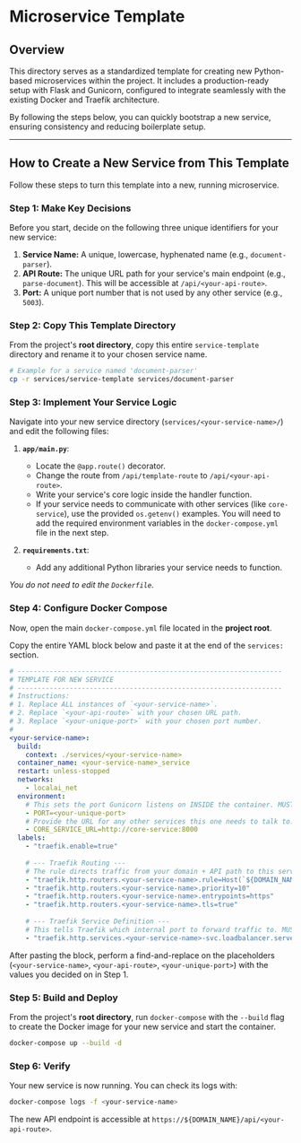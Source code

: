 # Microservice Template

## Overview

This directory serves as a standardized template for creating new Python-based microservices within the project. It includes a production-ready setup with Flask and Gunicorn, configured to integrate seamlessly with the existing Docker and Traefik architecture.

By following the steps below, you can quickly bootstrap a new service, ensuring consistency and reducing boilerplate setup.

---

## How to Create a New Service from This Template

Follow these steps to turn this template into a new, running microservice.

### Step 1: Make Key Decisions

Before you start, decide on the following three unique identifiers for your new service:

1.  **Service Name:** A unique, lowercase, hyphenated name (e.g., `document-parser`).
2.  **API Route:** The unique URL path for your service's main endpoint (e.g., `parse-document`). This will be accessible at `/api/<your-api-route>`.
3.  **Port:** A unique port number that is not used by any other service (e.g., `5003`).

### Step 2: Copy This Template Directory

From the project's **root directory**, copy this entire `service-template` directory and rename it to your chosen service name.

```bash
# Example for a service named 'document-parser'
cp -r services/service-template services/document-parser
```

### Step 3: Implement Your Service Logic

Navigate into your new service directory (`services/<your-service-name>/`) and edit the following files:

1.  **`app/main.py`**:
    -   Locate the `@app.route()` decorator.
    -   Change the route from `/api/template-route` to `/api/<your-api-route>`.
    -   Write your service's core logic inside the handler function.
    -   If your service needs to communicate with other services (like `core-service`), use the provided `os.getenv()` examples. You will need to add the required environment variables in the `docker-compose.yml` file in the next step.

2.  **`requirements.txt`**:
    -   Add any additional Python libraries your service needs to function.

_You do not need to edit the `Dockerfile`._

### Step 4: Configure Docker Compose

Now, open the main `docker-compose.yml` file located in the **project root**.

Copy the entire YAML block below and paste it at the end of the `services:` section.

```yaml
# ------------------------------------------------------------------
# TEMPLATE FOR NEW SERVICE
# ------------------------------------------------------------------
# Instructions:
# 1. Replace ALL instances of `<your-service-name>`.
# 2. Replace `<your-api-route>` with your chosen URL path.
# 3. Replace `<your-unique-port>` with your chosen port number.
#
<your-service-name>:
  build:
    context: ./services/<your-service-name>
  container_name: <your-service-name>_service
  restart: unless-stopped
  networks:
    - localai_net
  environment:
    # This sets the port Gunicorn listens on INSIDE the container. MUST BE UNIQUE.
    - PORT=<your-unique-port>
    # Provide the URL for any other services this one needs to talk to.
    - CORE_SERVICE_URL=http://core-service:8000
  labels:
    - "traefik.enable=true"
    
    # --- Traefik Routing ---
    # The rule directs traffic from your domain + API path to this service.
    - "traefik.http.routers.<your-service-name>.rule=Host(`${DOMAIN_NAME}`) && PathPrefix(`/api/<your-api-route>`)"
    - "traefik.http.routers.<your-service-name>.priority=10"
    - "traefik.http.routers.<your-service-name>.entrypoints=https"
    - "traefik.http.routers.<your-service-name>.tls=true"
    
    # --- Traefik Service Definition ---
    # This tells Traefik which internal port to forward traffic to. MUST MATCH THE PORT ABOVE.
    - "traefik.http.services.<your-service-name>-svc.loadbalancer.server.port=<your-unique-port>"
```

After pasting the block, perform a find-and-replace on the placeholders (`<your-service-name>`, `<your-api-route>`, `<your-unique-port>`) with the values you decided on in Step 1.

### Step 5: Build and Deploy

From the project's **root directory**, run `docker-compose` with the `--build` flag to create the Docker image for your new service and start the container.

```bash
docker-compose up --build -d
```

### Step 6: Verify

Your new service is now running. You can check its logs with:

```bash
docker-compose logs -f <your-service-name>
```

The new API endpoint is accessible at `https://${DOMAIN_NAME}/api/<your-api-route>`.